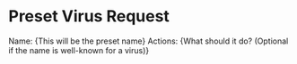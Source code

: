   # Preset Virus Request
  Name: {This will be the preset name}
  Actions: {What should it do? (Optional if the name is well-known for a virus)}
